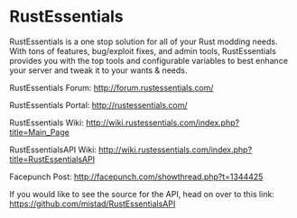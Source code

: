 RustEssentials
==============

RustEssentials is a one stop solution for all of your Rust modding needs. With tons of features, bug/exploit fixes, and admin tools, RustEssentials provides you with the top tools and configurable variables to best enhance your server and tweak it to your wants & needs.


RustEssentials Forum: http://forum.rustessentials.com/

RustEssentials Portal: http://rustessentials.com/

RustEssentials Wiki: http://wiki.rustessentials.com/index.php?title=Main_Page

RustEssentialsAPI Wiki: http://wiki.rustessentials.com/index.php?title=RustEssentialsAPI

Facepunch Post: http://facepunch.com/showthread.php?t=1344425

If you would like to see the source for the API, head on over to this link:
https://github.com/mistad/RustEssentialsAPI
